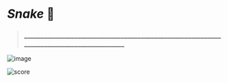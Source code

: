 # _Snake_ :snake:
> ### _________________________________________________________________________________________


![image](https://user-images.githubusercontent.com/82684580/132788076-ade9ceb1-57e0-4f6d-b75b-638f37e2c510.png)

![score](https://user-images.githubusercontent.com/82684580/132787360-59d3188d-7bb0-44a8-8576-911a1e650032.png)



